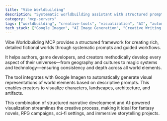 ```yaml
---
title: "Vibe Worldbuilding"
description: "Systematic worldbuilding assistant with structured prompts and Google Imagen integration for generating visual representations of fictional universe elements."
category: "mcp-servers"
tags: ["worldbuilding", "creative-tools", "visualization", "AI", "automation", "machine-learning"]
tech_stack: ["Google Imagen", "AI Image Generation", "Creative Writing Tools", "Worldbuilding Frameworks"]
---
```


Vibe Worldbuilding MCP provides a structured framework for creating rich, detailed fictional worlds through systematic prompts and guided workflows. 

It helps authors, game developers, and creators methodically develop every aspect of their universes—from geography and cultures to magic systems and technology—ensuring consistency and depth across all world elements.

The tool integrates with Google Imagen to automatically generate visual representations of world elements based on descriptive prompts. This enables creators to visualize characters, landscapes, architecture, and artifacts. 

This combination of structured narrative development and AI-powered visualization streamlines the creative process, making it ideal for fantasy novels, RPG campaigns, sci-fi settings, and immersive storytelling projects.